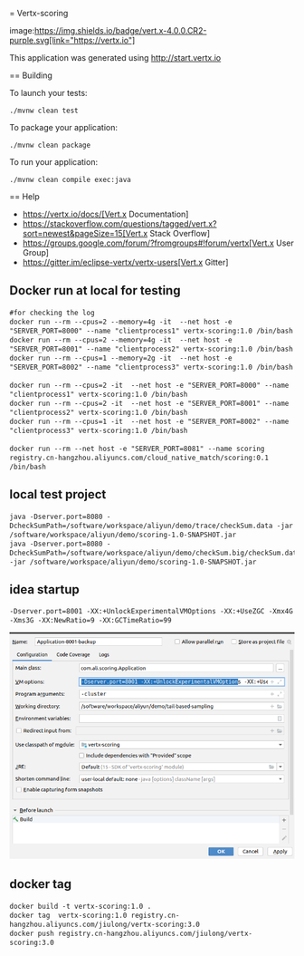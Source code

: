 = Vertx-scoring

image:https://img.shields.io/badge/vert.x-4.0.0.CR2-purple.svg[link="https://vertx.io"]

This application was generated using http://start.vertx.io

== Building

To launch your tests:
```
./mvnw clean test
```

To package your application:
```
./mvnw clean package
```

To run your application:
```
./mvnw clean compile exec:java
```

== Help

* https://vertx.io/docs/[Vert.x Documentation]
* https://stackoverflow.com/questions/tagged/vert.x?sort=newest&pageSize=15[Vert.x Stack Overflow]
* https://groups.google.com/forum/?fromgroups#!forum/vertx[Vert.x User Group]
* https://gitter.im/eclipse-vertx/vertx-users[Vert.x Gitter]

## Docker run at local for testing
```
#for checking the log
docker run --rm --cpus=2 --memory=4g -it  --net host -e "SERVER_PORT=8000" --name "clientprocess1" vertx-scoring:1.0 /bin/bash
docker run --rm --cpus=2 --memory=4g -it  --net host -e "SERVER_PORT=8001" --name "clientprocess2" vertx-scoring:1.0 /bin/bash
docker run --rm --cpus=1 --memory=2g -it  --net host -e "SERVER_PORT=8002" --name "clientprocess3" vertx-scoring:1.0 /bin/bash

docker run --rm --cpus=2 -it  --net host -e "SERVER_PORT=8000" --name "clientprocess1" vertx-scoring:1.0 /bin/bash
docker run --rm --cpus=2 -it  --net host -e "SERVER_PORT=8001" --name "clientprocess2" vertx-scoring:1.0 /bin/bash
docker run --rm --cpus=1 -it  --net host -e "SERVER_PORT=8002" --name "clientprocess3" vertx-scoring:1.0 /bin/bash

docker run --rm --net host -e "SERVER_PORT=8081" --name scoring registry.cn-hangzhou.aliyuncs.com/cloud_native_match/scoring:0.1 /bin/bash
```

## local test project
```
java -Dserver.port=8080 -DcheckSumPath=/software/workspace/aliyun/demo/trace/checkSum.data -jar /software/workspace/aliyun/demo/scoring-1.0-SNAPSHOT.jar
java -Dserver.port=8080 -DcheckSumPath=/software/workspace/aliyun/demo/checkSum.big/checkSum.data -jar /software/workspace/aliyun/demo/scoring-1.0-SNAPSHOT.jar

```

## idea startup
```
-Dserver.port=8001 -XX:+UnlockExperimentalVMOptions -XX:+UseZGC -Xmx4G -Xms3G -XX:NewRatio=9 -XX:GCTimeRatio=99
```
![statup](./src/test/resources/images/startup.png)

## docker tag
```
docker build -t vertx-scoring:1.0 .
docker tag  vertx-scoring:1.0 registry.cn-hangzhou.aliyuncs.com/jiulong/vertx-scoring:3.0
docker push registry.cn-hangzhou.aliyuncs.com/jiulong/vertx-scoring:3.0

```
